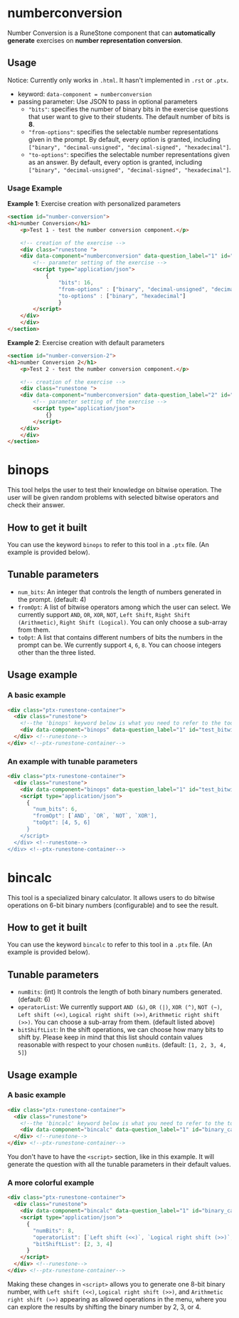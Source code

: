 # numberconversion
Number Conversion is a RuneStone component that can **automatically generate** exercises on **number representation conversion**.

## Usage
Notice: Currently only works in ```.html```. It hasn't implemented in ```.rst``` or ```.ptx```.
- keyword: ```data-component = numberconversion```
- passing parameter: Use JSON to pass in optional parameters 
    - ```"bits"```: specifies the number of binary bits in the exercise questions that user want to give to their students. The default number of bits is **8**.
    - ```"from-options"```: specifies the selectable number representations given in the prompt. By default, every option is granted, including ```["binary", "decimal-unsigned", "decimal-signed", "hexadecimal"]```.
    - ```"to-options"```: specifies the selectable number representations given as an answer. By default, every option is granted, including ```["binary", "decimal-unsigned", "decimal-signed", "hexadecimal"]```.

### Usage Example
**Example 1**: Exercise creation with personalized parameters
```html
<section id="number-conversion">
<h1>number Conversion</h1>
    <p>Test 1 - test the number conversion component.</p>

    <!-- creation of the exercise -->
    <div class="runestone ">
    <div data-component="numberconversion" data-question_label="1" id="test_number_conversion"  style="visibility: hidden;">
        <!-- parameter setting of the exercise -->
        <script type="application/json">
            {
                "bits": 16, 
                "from-options" : ["binary", "decimal-unsigned", "decimal-signed"], 
                "to-options" : ["binary", "hexadecimal"]
                }
        </script>
    </div>
    </div>
</section>
```

**Example 2**: Exercise creation with default parameters
```html
<section id="number-conversion-2">
<h1>number Conversion 2</h1>
    <p>Test 2 - test the number conversion component.</p>

    <!-- creation of the exercise -->
    <div class="runestone ">
    <div data-component="numberconversion" data-question_label="2" id="test_number_conversion"  style="visibility: hidden;">
        <!-- parameter setting of the exercise -->
        <script type="application/json">
            {}
        </script>
    </div>
    </div>
</section>
```

# binops
This tool helps the user to test their knowledge on bitwise operation. The user will be given random problems with selected bitwise operators and check their answer. 

## How to get it built

You can use the keyword `binops` to refer to this tool in a `.ptx` file. (An example is provided below).

## Tunable parameters

- `num_bits`: An integer that controls the length of numbers generated in the prompt. (default: 4)
- `fromOpt`: A list of bitwise operators among which the user can select. We currently support `AND`, `OR`, `XOR`, `NOT`, `Left Shift`, `Right Shift (Arithmetic)`, `Right Shift (Logical)`. You can only choose a sub-array from them.
- `toOpt`: A list that contains different numbers of bits the numbers in the prompt can be. We currently support `4`, `6`, `8`. You can choose integers other than the three listed.

## Usage example

### A basic example

```html
<div class="ptx-runestone-container">
  <div class="runestone">
    <!--the 'binops' keyword below is what you need to refer to the tool-->
    <div data-component="binops" data-question_label="1" id="test_bitwise_operation"></div>
  </div> <!--runestone-->
</div> <!--ptx-runestone-container-->
```

### An example with tunable parameters

```html
<div class="ptx-runestone-container">
  <div class="runestone">
    <div data-component="binops" data-question_label="1" id="test_bitwise_operation"></div>
    <script type="application/json">
      {
        "num_bits": 6,
        "fromOpt": [`AND`, `OR`, `NOT`, `XOR'],
        "toOpt": [4, 5, 6]
      }
    </script>
  </div> <!--runestone-->
</div> <!--ptx-runestone-container-->
```


# bincalc
This tool is a specialized binary calculator. It allows users to do bitwise operations on 6-bit binary numbers (configurable) and to see the result.

## How to get it built

You can use the keyword `bincalc` to refer to this tool in a `.ptx` file. (An example is provided below).

## Tunable parameters

- `numBits`: (int) It controls the length of both binary numbers generated. (default: 6)
- `operatorList`: We currently support `AND (&)`, `OR (|)`, `XOR (^)`, `NOT (~)`, `Left shift (<<)`, `Logical right shift (>>)`, `Arithmetic right shift (>>)`. You can choose a sub-array from them. (default listed above)
- `bitShiftList`: In the shift operations, we can choose how many bits to shift by. Please keep in mind that this list should contain values reasonable with respect to your chosen `numBits`. (default: `[1, 2, 3, 4, 5]`)

## Usage example

### A basic example

```html
<div class="ptx-runestone-container">
  <div class="runestone">
    <!--the 'bincalc' keyword below is what you need to refer to the tool-->
    <div data-component="bincalc" data-question_label="1" id="binary_calculator"></div>
  </div> <!--runestone-->
</div> <!--ptx-runestone-container-->
```

You don't have to have the `<script>` section, like in this example. It will generate the question with all the tunable parameters in their default values.

### A more colorful example

```html
<div class="ptx-runestone-container">
  <div class="runestone">
    <div data-component="bincalc" data-question_label="1" id="binary_calculator"></div>
    <script type="application/json">
      {
        "numBits": 8,
        "operatorList": [`Left shift (<<)`, `Logical right shift (>>)`, `Arithmetic right shift (>>)`],
        "bitShiftList": [2, 3, 4]
      }
    </script>
  </div> <!--runestone-->
</div> <!--ptx-runestone-container-->
```

Making these changes in `<script>` allows you to generate one 8-bit binary number, with `Left shift (<<)`, `Logical right shift (>>)`, and `Arithmetic right shift (>>)` appearing as allowed operations in the menu, where you can explore the results by shifting the binary number by 2, 3, or 4.

